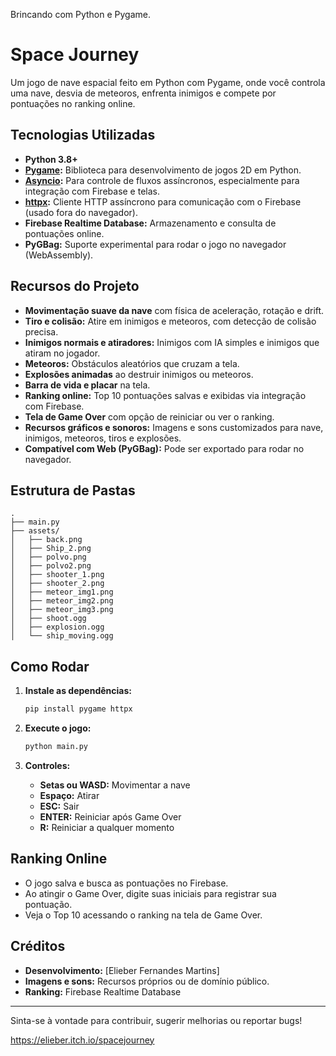 Brincando com Python e Pygame.


# Space Journey

Um jogo de nave espacial feito em Python com Pygame, onde você controla uma nave, desvia de meteoros, enfrenta inimigos e compete por pontuações no ranking online.

## Tecnologias Utilizadas

- **Python 3.8+**
- **[Pygame](https://www.pygame.org/):** Biblioteca para desenvolvimento de jogos 2D em Python.
- **[Asyncio](https://docs.python.org/3/library/asyncio.html):** Para controle de fluxos assíncronos, especialmente para integração com Firebase e telas.
- **[httpx](https://www.python-httpx.org/):** Cliente HTTP assíncrono para comunicação com o Firebase (usado fora do navegador).
- **Firebase Realtime Database:** Armazenamento e consulta de pontuações online.
- **PyGBag:** Suporte experimental para rodar o jogo no navegador (WebAssembly).

## Recursos do Projeto

- **Movimentação suave da nave** com física de aceleração, rotação e drift.
- **Tiro e colisão:** Atire em inimigos e meteoros, com detecção de colisão precisa.
- **Inimigos normais e atiradores:** Inimigos com IA simples e inimigos que atiram no jogador.
- **Meteoros:** Obstáculos aleatórios que cruzam a tela.
- **Explosões animadas** ao destruir inimigos ou meteoros.
- **Barra de vida e placar** na tela.
- **Ranking online:** Top 10 pontuações salvas e exibidas via integração com Firebase.
- **Tela de Game Over** com opção de reiniciar ou ver o ranking.
- **Recursos gráficos e sonoros:** Imagens e sons customizados para nave, inimigos, meteoros, tiros e explosões.
- **Compatível com Web (PyGBag):** Pode ser exportado para rodar no navegador.

## Estrutura de Pastas

```
.
├── main.py
├── assets/
│   ├── back.png
│   ├── Ship_2.png
│   ├── polvo.png
│   ├── polvo2.png
│   ├── shooter_1.png
│   ├── shooter_2.png
│   ├── meteor_img1.png
│   ├── meteor_img2.png
│   ├── meteor_img3.png
│   ├── shoot.ogg
│   ├── explosion.ogg
│   └── ship_moving.ogg
```

## Como Rodar

1. **Instale as dependências:**
   ```bash
   pip install pygame httpx
   ```

2. **Execute o jogo:**
   ```bash
   python main.py
   ```

3. **Controles:**
   - **Setas ou WASD:** Movimentar a nave
   - **Espaço:** Atirar
   - **ESC:** Sair
   - **ENTER:** Reiniciar após Game Over
   - **R:** Reiniciar a qualquer momento

## Ranking Online

- O jogo salva e busca as pontuações no Firebase.
- Ao atingir o Game Over, digite suas iniciais para registrar sua pontuação.
- Veja o Top 10 acessando o ranking na tela de Game Over.

## Créditos

- **Desenvolvimento:** [Elieber Fernandes Martins]
- **Imagens e sons:** Recursos próprios ou de domínio público.
- **Ranking:** Firebase Realtime Database

---

Sinta-se à vontade para contribuir, sugerir melhorias ou reportar bugs!




https://elieber.itch.io/spacejourney
